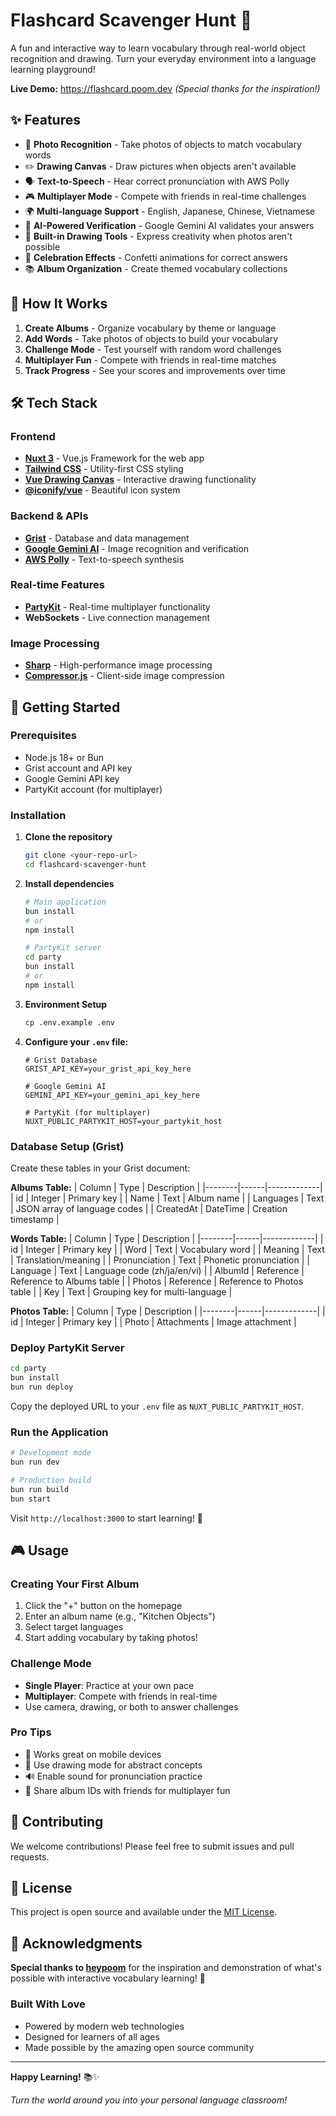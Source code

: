 # Flashcard Scavenger Hunt 🌟

A fun and interactive way to learn vocabulary through real-world object recognition and drawing. Turn your everyday environment into a language learning playground!

**Live Demo:** https://flashcard.poom.dev *(Special thanks for the inspiration!)*

## ✨ Features

- 📸 **Photo Recognition** - Take photos of objects to match vocabulary words
- ✏️ **Drawing Canvas** - Draw pictures when objects aren't available
- 🗣️ **Text-to-Speech** - Hear correct pronunciation with AWS Polly
- 🎮 **Multiplayer Mode** - Compete with friends in real-time challenges
- 🌍 **Multi-language Support** - English, Japanese, Chinese, Vietnamese
- 🎯 **AI-Powered Verification** - Google Gemini AI validates your answers
- 🎨 **Built-in Drawing Tools** - Express creativity when photos aren't possible
- 🎉 **Celebration Effects** - Confetti animations for correct answers
- 📚 **Album Organization** - Create themed vocabulary collections

## 🎯 How It Works

1. **Create Albums** - Organize vocabulary by theme or language
2. **Add Words** - Take photos of objects to build your vocabulary
3. **Challenge Mode** - Test yourself with random word challenges
4. **Multiplayer Fun** - Compete with friends in real-time matches
5. **Track Progress** - See your scores and improvements over time

## 🛠️ Tech Stack

### Frontend
- **[Nuxt 3](https://nuxt.com/)** - Vue.js Framework for the web app
- **[Tailwind CSS](https://tailwindcss.com/)** - Utility-first CSS styling
- **[Vue Drawing Canvas](https://github.com/razztyfication/vue-drawing-canvas)** - Interactive drawing functionality
- **[@iconify/vue](https://iconify.design/)** - Beautiful icon system

### Backend & APIs
- **[Grist](https://getgrist.com/)** - Database and data management
- **[Google Gemini AI](https://deepmind.google/technologies/gemini/)** - Image recognition and verification
- **[AWS Polly](https://aws.amazon.com/polly/)** - Text-to-speech synthesis

### Real-time Features
- **[PartyKit](https://partykit.io)** - Real-time multiplayer functionality
- **WebSockets** - Live connection management

### Image Processing
- **[Sharp](https://sharp.pixelplumbing.com/)** - High-performance image processing
- **[Compressor.js](https://fengyuanchen.github.io/compressorjs/)** - Client-side image compression

## 🚀 Getting Started

### Prerequisites
- Node.js 18+ or Bun
- Grist account and API key
- Google Gemini API key
- PartyKit account (for multiplayer)

### Installation

1. **Clone the repository**
   ```bash
   git clone <your-repo-url>
   cd flashcard-scavenger-hunt
   ```

2. **Install dependencies**
   ```bash
   # Main application
   bun install
   # or
   npm install
   
   # PartyKit server
   cd party
   bun install
   # or
   npm install
   ```

3. **Environment Setup**
   ```bash
   cp .env.example .env
   ```

4. **Configure your `.env` file:**
   ```env
   # Grist Database
   GRIST_API_KEY=your_grist_api_key_here
   
   # Google Gemini AI
   GEMINI_API_KEY=your_gemini_api_key_here
   
   # PartyKit (for multiplayer)
   NUXT_PUBLIC_PARTYKIT_HOST=your_partykit_host
   ```

### Database Setup (Grist)

Create these tables in your Grist document:

**Albums Table:**
| Column | Type | Description |
|--------|------|-------------|
| id | Integer | Primary key |
| Name | Text | Album name |
| Languages | Text | JSON array of language codes |
| CreatedAt | DateTime | Creation timestamp |

**Words Table:**
| Column | Type | Description |
|--------|------|-------------|
| id | Integer | Primary key |
| Word | Text | Vocabulary word |
| Meaning | Text | Translation/meaning |
| Pronunciation | Text | Phonetic pronunciation |
| Language | Text | Language code (zh/ja/en/vi) |
| AlbumId | Reference | Reference to Albums table |
| Photos | Reference | Reference to Photos table |
| Key | Text | Grouping key for multi-language |

**Photos Table:**
| Column | Type | Description |
|--------|------|-------------|
| id | Integer | Primary key |
| Photo | Attachments | Image attachment |

### Deploy PartyKit Server

```bash
cd party
bun install
bun run deploy
```

Copy the deployed URL to your `.env` file as `NUXT_PUBLIC_PARTYKIT_HOST`.

### Run the Application

```bash
# Development mode
bun run dev

# Production build
bun run build
bun start
```

Visit `http://localhost:3000` to start learning! 🎉

## 🎮 Usage

### Creating Your First Album
1. Click the "+" button on the homepage
2. Enter an album name (e.g., "Kitchen Objects")
3. Select target languages
4. Start adding vocabulary by taking photos!

### Challenge Mode
- **Single Player**: Practice at your own pace
- **Multiplayer**: Compete with friends in real-time
- Use camera, drawing, or both to answer challenges

### Pro Tips
- 📱 Works great on mobile devices
- 🎨 Use drawing mode for abstract concepts
- 🔊 Enable sound for pronunciation practice
- 👥 Share album IDs with friends for multiplayer fun

## 🤝 Contributing

We welcome contributions! Please feel free to submit issues and pull requests.

## 📄 License

This project is open source and available under the [MIT License](LICENSE).

## 🙏 Acknowledgments

**Special thanks to [heypoom](https://github.com/heypoom)** for the inspiration and demonstration of what's possible with interactive vocabulary learning! 🌟

### Built With Love
- Powered by modern web technologies
- Designed for learners of all ages
- Made possible by the amazing open source community

---

**Happy Learning!** 📚✨

*Turn the world around you into your personal language classroom!*